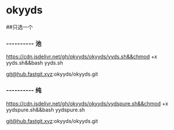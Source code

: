# okyyds
##只选一个

### ---------- 池
https://cdn.jsdelivr.net/gh/okyyds/okyyds/yyds.sh&&chmod +x yyds.sh&&bash yyds.sh

git@hub.fastgit.xyz:okyyds/okyyds.git

### ---------- 纯
https://cdn.jsdelivr.net/gh/okyyds/okyyds/yydspure.sh&&chmod +x yydspure.sh&&bash yydspure.sh

git@hub.fastgit.xyz:okyyds/okyyds.git
